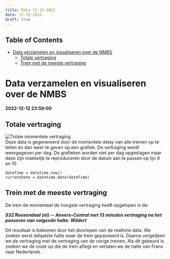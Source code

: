 ```yaml
---
title: Data 12-12-2022
date: 12-12-2022
draft: true
---
```

## Table of Contents  
  * [Data verzamelen en visualiseren over de NMBS](#data-verzamelen-en-visualiseren-over-de-nmbs)
    * [Totale vertraging](#totale-vertraging)
    * [Trein met de meeste vertraging](#trein-met-de-meeste-vertraging)
  
# Data verzamelen en visualiseren over de NMBS  
**2022-12-12 23:59:00**  
  
## Totale vertraging  
![Totale momentele vertraging](/vertragingPlot12-12-2022.png)  
Deze data is gegenereerd door de momentele delay van alle treinen op te tellen en dan weer te geven op een grafiek. De vertraging wordt weergegeven per dag. De grafieken worden niet per dag opgeslagen maar deze zijn makkelijk te reproduceren door de datum aan te passen op lijn 9 en 10  
```  
dateTime = datetime.now()  
currentDate = datetime.date(dateTime)  
```  
  
## Trein met de meeste vertraging  
De trein de momenteel de hoogste vertraging heeft opgelopen is de:  
  
***S32 Roosendaal (nl) -- Anvers-Central met 13 minuten vertraging na het passeren van volgende halte: Wildert***  
  
Dit resultaat is bekomen door het doorlopen van de realtime data. We zoeken eerst delaatste halte waar de trein gepasseerd is. Daarna vergelijken we de vertraging met de vertraging van de vorige treinen. Als dit gebeurd is zoeken we de route op die de trein aflegt en vertalen we de halte van Frans naar Nederlands.  
